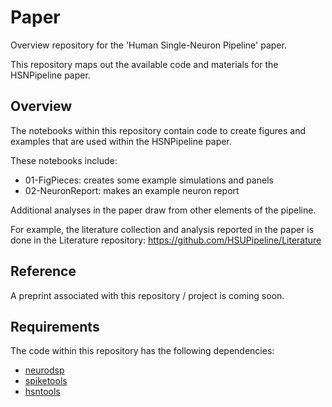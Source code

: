 # Paper

Overview repository for the 'Human Single-Neuron Pipeline' paper.

This repository maps out the available code and materials for the HSNPipeline paper.

## Overview

The notebooks within this repository contain code to create figures and examples that are used within the HSNPipeline paper.

These notebooks include:
- 01-FigPieces: creates some example simulations and panels
- 02-NeuronReport: makes an example neuron report

Additional analyses in the paper draw from other elements of the pipeline.

For example, the literature collection and analysis reported in the paper is done in the Literature repository:
https://github.com/HSUPipeline/Literature

## Reference

A preprint associated with this repository / project is coming soon.

## Requirements

The code within this repository has the following dependencies:
- [neurodsp](https://github.com/neurodsp-tools/neurodsp)
- [spiketools](https://github.com/neurodsp-tools/neurodsp)
- [hsntools](https://github.com/HSUpipeline/convnwb)

